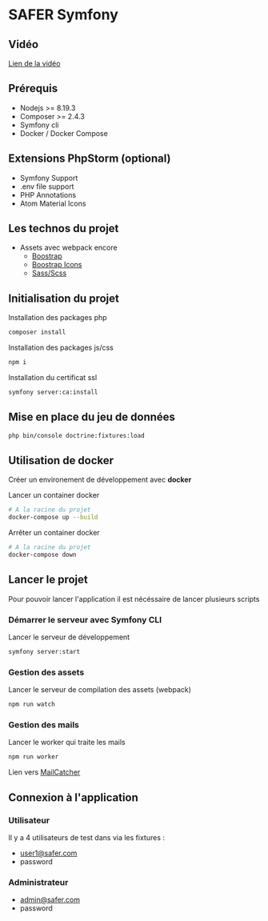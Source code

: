 # SAFER Symfony

## Vidéo

[Lien de la vidéo](https://youtu.be/4dBB-NZykOk)

## Prérequis

- Nodejs >= 8.19.3
- Composer >= 2.4.3
- Symfony cli
- Docker / Docker Compose

## Extensions PhpStorm (optional)

- Symfony Support
- .env file support
- PHP Annotations
- Atom Material Icons

## Les technos du projet

- Assets avec webpack encore
  - [Boostrap](https://getbootstrap.com/docs/5.2/getting-started/introduction/)
  - [Boostrap Icons](https://icons.getbootstrap.com/)
  - [Sass/Scss](https://sass-lang.com/documentation/)

## Initialisation du projet

Installation des packages php
```bash
composer install
```

Installation des packages js/css
```bash
npm i
```

Installation du certificat ssl
```bash
symfony server:ca:install
```

## Mise en place du jeu de données

```bash
php bin/console doctrine:fixtures:load
```

## Utilisation de docker

Créer un environement de développement avec **docker**

Lancer un container docker
```bash
# A la racine du projet
docker-compose up --build
```

Arrêter un container docker
```bash
# A la racine du projet
docker-compose down
```

## Lancer le projet

Pour pouvoir lancer l'application il est nécéssaire de lancer plusieurs scripts

### Démarrer le serveur avec Symfony CLI

Lancer le serveur de développement
```bash
symfony server:start
```

### Gestion des assets

Lancer le serveur de compilation des assets (webpack)
```bash
npm run watch
```

### Gestion des mails

Lancer le worker qui traite les mails
```bash
npm run worker
```

Lien vers [MailCatcher](http://localhost:1080/)

## Connexion à l'application

### Utilisateur

Il y a 4 utilisateurs de test dans via les fixtures :

- user1@safer.com
- password

### Administrateur

- admin@safer.com
- password





